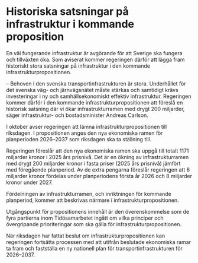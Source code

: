 # Historiska satsningar på infrastruktur i kommande proposition

En väl fungerande infrastruktur är avgörande för att Sverige ska fungera och tillväxten öka. Som aviserat kommer regeringen därför att lägga fram historiskt stora satsningar på infrastruktur i den kommande infrastrukturpropositionen.


– Behoven i den svenska transportinfrastrukturen är stora. Underhållet för det svenska väg\- och järnvägsnätet måste stärkas och samtidigt krävs investeringar i ny och samhällsekonomiskt effektiv infrastruktur. Regeringen kommer därför i den kommande infrastrukturpropositionen att föreslå en historisk satsning där vi ökar infrastrukturramen med drygt 200 miljarder, säger infrastruktur\- och bostadsminister Andreas Carlson.

I oktober avser regeringen att lämna infrastrukturpropositionen till riksdagen. I propositionen anges den nya ekonomiska ramen för planperioden 2026–2037 som riksdagen ska ta ställning till.

Regeringen föreslår att den nya ekonomiska ramen ska uppgå till totalt 1171 miljarder kronor i 2025 års prisnivå. Det är en ökning av infrastrukturramen med drygt 200 miljarder kronor i fasta priser (2025 års prisnivå) jämfört med föregående planperiod. Av de extra pengarna föreslår regeringen att 6 miljarder kronor fördelas under planperiodens första år 2026 och 8 miljarder kronor under 2027\.

Fördelningen av infrastrukturramen, och inriktningen för kommande planperiod, kommer att beskrivas närmare i infrastrukturpropositionen.

Utgångspunkt för propositionens innehåll är den överenskommelse som de fyra partierna inom Tidösamarbetet ingått om vilka principer och övergripande prioriteringar som ska gälla för infrastrukturpropositionen.

När riksdagen har fattat beslut om infrastrukturpropositionen kan regeringen fortsätta processen med att utifrån beslutade ekonomiska ramar ta fram och fastställa en ny nationell plan för transportinfrastrukturen för 2026–2037\.
